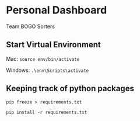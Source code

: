 # Personal Dashboard

Team BOGO Sorters

## Start Virtual Environment

Mac: `source env/bin/activate`

Windows: `.\env\Scripts\activate`

## Keeping track of python packages

`pip freeze > requirements.txt`

`pip install -r requirements.txt`


